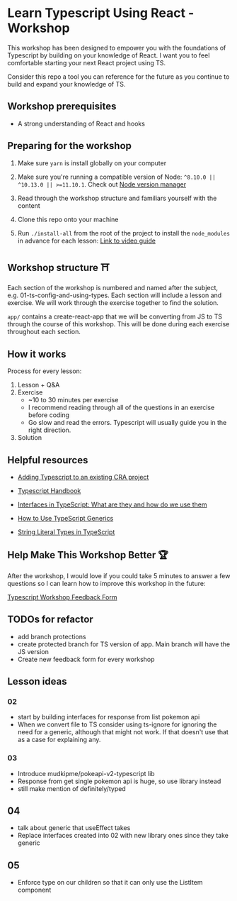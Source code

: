 # Learn Typescript Using React - Workshop

This workshop has been designed to empower you with the foundations of Typescript by building on your knowledge of React. I want you to feel comfortable starting your next React project using TS.

Consider this repo a tool you can reference for the future as you continue to build and expand your knowledge of TS.

## Workshop prerequisites

-   A strong understanding of React and hooks

## Preparing for the workshop

1. Make sure `yarn` is install globally on your computer

2. Make sure you're running a compatible version of Node: `^8.10.0 || ^10.13.0 || >=11.10.1`. Check out [Node version manager](https://github.com/nvm-sh/nvm)

3. Read through the workshop structure and familiars yourself with the content

4. Clone this repo onto your machine

5. Run `./install-all` from the root of the project to install the `node_modules` in advance for each lesson: [Link to video guide](https://www.loom.com/share/26a2cdc323c748bc94eddfa1e823876d)

## Workshop structure ⛩

Each section of the workshop is numbered and named after the subject, e.g. 01-ts-config-and-using-types. Each section will include a lesson and exercise. We will work through the exercise together to find the solution.

`app/` contains a create-react-app that we will be converting from JS to TS through the course of this workshop. This will be done during each exercise throughout each section.

## How it works

Process for every lesson:

1. Lesson + Q&A
2. Exercise
    - ~10 to 30 minutes per exercise
    - I recommend reading through all of the questions in an exercise before coding
    - Go slow and read the errors. Typescript will usually guide you in the right direction.
3. Solution

## Helpful resources

-   [Adding Typescript to an existing CRA project](https://create-react-app.dev/docs/adding-typescript)

-   [Typescript Handbook](https://www.typescriptlang.org/docs/handbook/basic-types.html)

-   [Interfaces in TypeScript: What are they and how do we use them](https://blog.logrocket.com/interfaces-in-typescript-what-are-they-and-how-do-we-use-them-befbc69b38b3/)

-   [How to Use TypeScript Generics](https://itnext.io/how-to-use-typescript-generics-6c0c09e049c3)

-   [String Literal Types in TypeScript](https://mariusschulz.com/blog/string-literal-types-in-typescript)

## Help Make This Workshop Better 🏆

After the workshop, I would love if you could take 5 minutes to answer a few questions so I can learn how to improve this workshop in the future:

[Typescript Workshop Feedback Form](https://forms.gle/kNuP8dwPfW2R5BKF6)

## TODOs for refactor

-   add branch protections
-   create protected branch for TS version of app. Main branch will have the JS version
-   Create new feedback form for every workshop

## Lesson ideas

### 02

-   start by building interfaces for response from list pokemon api
-   When we convert file to TS consider using ts-ignore for ignoring the need for a generic, although that might not work. If that doesn't use that as a case for explaining any.

### 03

-   Introduce mudkipme/pokeapi-v2-typescript lib
-   Response from get single pokemon api is huge, so use library instead
-   still make mention of definitely/typed

## 04

-   talk about generic that useEffect takes
-   Replace interfaces created into 02 with new library ones since they take generic

## 05

-   Enforce type on our children so that it can only use the ListItem component
